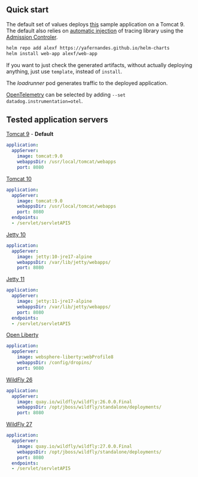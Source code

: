 ## Quick start

The default set of values deploys [this](https://github.com/yafernandes/datadog-experience/tree/main/learn-by-example/java-servlet) sample application on a Tomcat 9. The default also relies on [automatic injection](https://docs.datadoghq.com/tracing/trace_collection/admission_controller/) of tracing library using the [Admission Controler](https://docs.datadoghq.com/containers/cluster_agent/admission_controller/?tab=helmchart).

```bash
helm repo add alexf https://yafernandes.github.io/helm-charts
helm install web-app alexf/web-app
```

If you want to just check the generated artifacts, without actually deploying anything, just use `template`, instead of `install`.

The *loadrunner* pod generates traffic to the deployed application.


[OpenTelemetry](https://opentelemetry.io/) can be selected by adding `--set datadog.instrumentation=otel`.

## Tested application servers

[Tomcat 9](https://tomcat.apache.org/) - **Default**
```yaml
application:
  appServer:
    image: tomcat:9.0
    webappsDir: /usr/local/tomcat/webapps
    port: 8080
```

[Tomcat 10](https://tomcat.apache.org/)
```yaml
application:
  appServer:
    image: tomcat:9.0
    webappsDir: /usr/local/tomcat/webapps
    port: 8080
  endpoints:
  - /servlet/servletAPI5
```

[Jetty 10](https://www.eclipse.org/jetty/)
```yaml
application:
  appServer:
    image: jetty:10-jre17-alpine
    webappsDir: /var/lib/jetty/webapps/
    port: 8080
```

[Jetty 11](https://www.eclipse.org/jetty/)
```yaml
application:
  appServer:
    image: jetty:11-jre17-alpine
    webappsDir: /var/lib/jetty/webapps/
    port: 8080
  endpoints:
  - /servlet/servletAPI5
```

[Open Liberty](https://openliberty.io/)
```yaml
application:
  appServer:
    image: websphere-liberty:webProfile8
    webappsDir: /config/dropins/
    port: 9080
```

[WildFly 26](https://www.wildfly.org/)
```yaml
application:
  appServer:
    image: quay.io/wildfly/wildfly:26.0.0.Final
    webappsDir: /opt/jboss/wildfly/standalone/deployments/
    port: 8080
```

[WildFly 27](https://www.wildfly.org/)
```yaml
application:
  appServer:
    image: quay.io/wildfly/wildfly:27.0.0.Final
    webappsDir: /opt/jboss/wildfly/standalone/deployments/
    port: 8080
  endpoints:
  - /servlet/servletAPI5
```